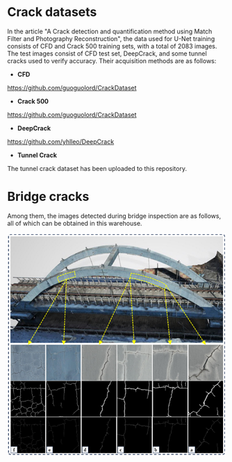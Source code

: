 # Crack datasets

In the article "A Crack detection and quantification method using Match Filter and Photography Reconstruction", the data used for U-Net training consists of CFD and Crack 500 training sets, with a total of 2083 images. The test images consist of CFD test set, DeepCrack, and some tunnel cracks used to verify accuracy. Their acquisition methods are as follows:

- **CFD**

<https://github.com/guoguolord/CrackDataset>

- **Crack 500**

<https://github.com/guoguolord/CrackDataset>

- **DeepCrack**

<https://github.com/yhlleo/DeepCrack>

- **Tunnel Crack**

The tunnel crack dataset has been uploaded to this repository.

# Bridge cracks

Among them, the images detected during bridge inspection are as follows, all of which can be obtained in this warehouse.

<img src="./figures/Result.png"  />

